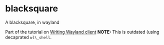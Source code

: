 # blacksquare
A blacksquare, in wayland


Part of the tutorial on [Writing Wayland client](https://bugaevc.gitbooks.io/writing-wayland-clients/content/)
**NOTE:** This is outdated (using decaprated `wl\_shell`.

